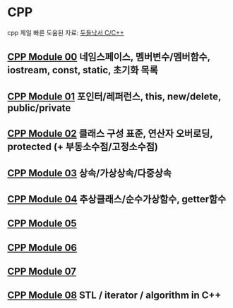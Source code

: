 # CPP
cpp 제일 빠른 도움된 자료: [두들낙서 C/C++](https://www.youtube.com/watch?v=nYh7pEX9lAE&list=PLlJhQXcLQBJqywc5dweQ75GBRubzPxhAk&index=54)

## [CPP Module 00](cpp00.md) 네임스페이스, 멤버변수/멤버함수, iostream, const, static, 초기화 목록
## [CPP Module 01](cpp01.md) 포인터/레퍼런스, this, new/delete, public/private
## [CPP Module 02](cpp02.md) 클래스 구성 표준, 연산자 오버로딩, protected (+ 부동소수점/고정소수점)
## [CPP Module 03](cpp03.md) 상속/가상상속/다중상속
## [CPP Module 04](cpp04.md) 추상클래스/순수가상함수, getter함수
## [CPP Module 05](cpp05.md)
## [CPP Module 06](cpp06.md)
## [CPP Module 07](cpp07.md)
## [CPP Module 08](cpp08.md) STL / iterator / algorithm in C++
